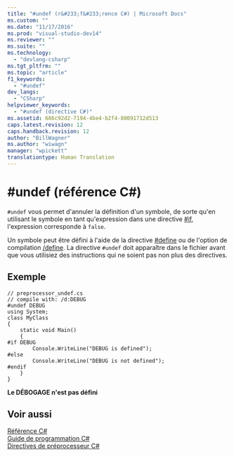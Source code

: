 ```yaml
---
title: "#undef (r&#233;f&#233;rence C#) | Microsoft Docs"
ms.custom: ""
ms.date: "11/17/2016"
ms.prod: "visual-studio-dev14"
ms.reviewer: ""
ms.suite: ""
ms.technology: 
  - "devlang-csharp"
ms.tgt_pltfrm: ""
ms.topic: "article"
f1_keywords: 
  - "#undef"
dev_langs: 
  - "CSharp"
helpviewer_keywords: 
  - "#undef (directive C#)"
ms.assetid: 686c92d2-7194-4be4-b2f4-80091712d513
caps.latest.revision: 12
caps.handback.revision: 12
author: "BillWagner"
ms.author: "wiwagn"
manager: "wpickett"
translationtype: Human Translation
---
```

# #undef (r&#233;f&#233;rence C#)
`#undef` vous permet d'annuler la définition d'un symbole, de sorte qu'en utilisant le symbole en tant qu'expression dans une directive [\#if](../../../csharp/language-reference/preprocessor-directives/preprocessor-if.md), l'expression corresponde à `false`.  
  
 Un symbole peut être défini à l'aide de la directive [\#define](../../../csharp/language-reference/preprocessor-directives/preprocessor-define.md) ou de l'option de compilation [\/define](../../../csharp/language-reference/compiler-options/define-compiler-option.md).  La directive `#undef` doit apparaître dans le fichier avant que vous utilisiez des instructions qui ne soient pas non plus des directives.  
  
## Exemple  
  
```  
// preprocessor_undef.cs  
// compile with: /d:DEBUG  
#undef DEBUG  
using System;  
class MyClass   
{  
    static void Main()   
    {  
#if DEBUG  
        Console.WriteLine("DEBUG is defined");  
#else  
        Console.WriteLine("DEBUG is not defined");  
#endif  
    }  
}  
```  
  
  **Le DÉBOGAGE n'est pas défini**   
## Voir aussi  
 [Référence C\#](../../../csharp/language-reference/index.md)   
 [Guide de programmation C\#](../../../csharp/programming-guide/index.md)   
 [Directives de préprocesseur C\#](../../../csharp/language-reference/preprocessor-directives/index.md)